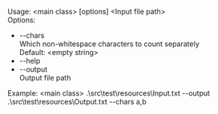 Usage: \<main class> [options] \<Input file path>\
Options:
- --chars\
Which non-whitespace characters to count separately\
Default: \<empty string>
- --help
- --output\
Output file path

Example: \<main class> .\src\test\resources\Input.txt --output .\src\test\resources\Output.txt --chars a,b